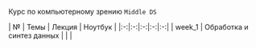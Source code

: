 Курс по компьютерному зрению ``Middle DS``

| № | Темы | Лекция | Ноутбук |
|:-:|:-:|:-:|:-:|:-:|
| week_1 | Обработка и синтез данных |      |      |